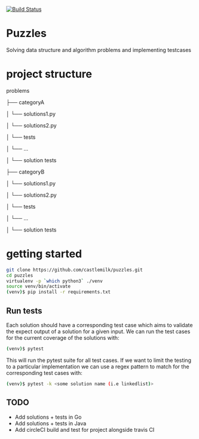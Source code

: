 [![Build Status](https://travis-ci.org/castlemilk/puzzles.svg?branch=master)](https://travis-ci.org/castlemilk/puzzles)
# Puzzles
Solving data structure and algorithm problems and
implementing testcases

# project structure
problems

├── categoryA

│   └── solutions1.py

│   └── solutions2.py

│   └── tests

│       └── ...

│       └── solution tests

├── categoryB

│   └── solutions1.py

│   └── solutions2.py

│   └── tests

│       └── ...

│       └── solution tests




# getting started
```bash
git clone https://github.com/castlemilk/puzzles.git
cd puzzles
virtualenv -p `which python3` ./venv
source venv/bin/activate
(venv)$ pip install -r requirements.txt
```
## Run tests
Each solution should have a corresponding test case which
aims to validate the expect output of a solution
for a given input.
We can run the test cases for the current coverage
of the solutions with:
```bash
(venv)$ pytest
```
This will run the pytest suite for all test cases.
If we want to limit the testing to a particular implementation
we can use a regex pattern to match for the corresponding
test cases with:
```bash
(venv)$ pytest -k <some solution name (i.e linkedlist)>
```

## TODO
* Add solutions + tests in Go
* Add solutions + tests in Java
* Add circleCI build and test for project alongside travis CI
